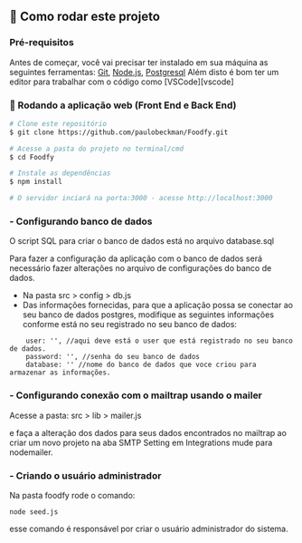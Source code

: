 ## 🚀 Como rodar este projeto

### Pré-requisitos

Antes de começar, você vai precisar ter instalado em sua máquina as seguintes ferramentas:
[Git](https://git-scm.com), [Node.js](https://nodejs.org/en/), [Postgresql](https://www.postgresql.org/)
Além disto é bom ter um editor para trabalhar com o código como [VSCode][vscode]

### 🧭 Rodando a aplicação web (Front End e Back End)

```bash
# Clone este repositório
$ git clone https://github.com/paulobeckman/Foodfy.git

# Acesse a pasta do projeto no terminal/cmd
$ cd Foodfy

# Instale as dependências
$ npm install

# O servidor inciará na porta:3000 - acesse http://localhost:3000
```

### - Configurando banco de dados 

O script SQL para criar o banco de dados está no arquivo database.sql

Para fazer a configuração da aplicação com o banco de dados será necessário fazer alterações no arquivo de configurações do banco de dados.

- Na pasta src > config > db.js
- Das informações fornecidas, para que a aplicação possa se conectar ao seu banco de dados postgres, modifique as seguintes informações conforme está no seu registrado no seu banco de dados: 
```
    user: '', //aqui deve está o user que está registrado no seu banco de dados.
    password: '', //senha do seu banco de dados
    database: '' //nome do banco de dados que voce criou para armazenar as informações.
```


### - Configurando conexão com o mailtrap usando o mailer
Acesse a pasta: src > lib > mailer.js

e faça a alteração dos dados para seus dados encontrados no mailtrap ao criar um novo projeto na aba SMTP Setting em Integrations mude para nodemailer.


### - Criando o usuário administrador
Na pasta foodfy rode o comando:

```
node seed.js
```

esse comando é responsável por criar o usuário administrador do sistema.